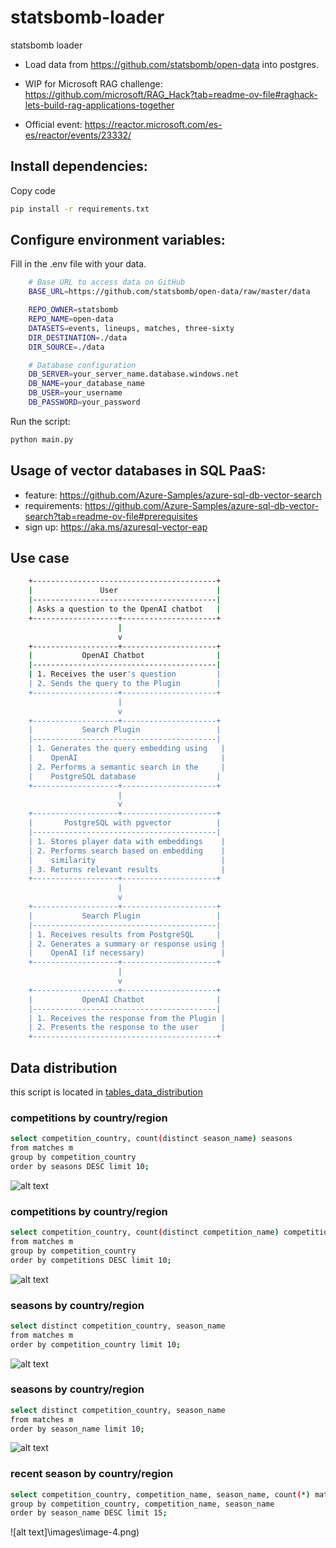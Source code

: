 # statsbomb-loader
statsbomb loader

- Load data from https://github.com/statsbomb/open-data into postgres.

- WIP for Microsoft RAG challenge:
https://github.com/microsoft/RAG_Hack?tab=readme-ov-file#raghack-lets-build-rag-applications-together

- Official event: https://reactor.microsoft.com/es-es/reactor/events/23332/


## Install dependencies:

Copy code
```bash
pip install -r requirements.txt
```

## Configure environment variables:

Fill in the .env file with your data.

```bash
    # Base URL to access data on GitHub
    BASE_URL=https://github.com/statsbomb/open-data/raw/master/data

    REPO_OWNER=statsbomb
    REPO_NAME=open-data
    DATASETS=events, lineups, matches, three-sixty
    DIR_DESTINATION=./data
    DIR_SOURCE=./data

    # Database configuration
    DB_SERVER=your_server_name.database.windows.net
    DB_NAME=your_database_name
    DB_USER=your_username
    DB_PASSWORD=your_password
```

Run the script:

```bash
python main.py
```


## Usage of vector databases in SQL PaaS:

- feature: https://github.com/Azure-Samples/azure-sql-db-vector-search
- requirements: https://github.com/Azure-Samples/azure-sql-db-vector-search?tab=readme-ov-file#prerequisites
- sign up: https://aka.ms/azuresql-vector-eap


## Use case

```bash
    +-----------------------------------------+
    |               User                      |
    |-----------------------------------------|
    | Asks a question to the OpenAI chatbot   |
    +-------------------+---------------------+
                        |
                        v
    +-------------------+---------------------+
    |           OpenAI Chatbot                |
    |-----------------------------------------|
    | 1. Receives the user's question         |
    | 2. Sends the query to the Plugin        |
    +-------------------+---------------------+
                        |
                        v
    +-------------------+---------------------+
    |           Search Plugin                 |
    |-----------------------------------------|
    | 1. Generates the query embedding using   |
    |    OpenAI                                |
    | 2. Performs a semantic search in the     |
    |    PostgreSQL database                  |
    +-------------------+---------------------+
                        |
                        v
    +-------------------+---------------------+
    |       PostgreSQL with pgvector          |
    |-----------------------------------------|
    | 1. Stores player data with embeddings    |
    | 2. Performs search based on embedding    |
    |    similarity                            |
    | 3. Returns relevant results              |
    +-------------------+---------------------+
                        |
                        v
    +-------------------+---------------------+
    |           Search Plugin                 |
    |-----------------------------------------|
    | 1. Receives results from PostgreSQL     |
    | 2. Generates a summary or response using |
    |    OpenAI (if necessary)                 |
    +-------------------+---------------------+
                        |
                        v
    +-------------------+---------------------+
    |           OpenAI Chatbot                |
    |-----------------------------------------|
    | 1. Receives the response from the Plugin |
    | 2. Presents the response to the user     |
    +-----------------------------------------+

```


## Data distribution

this script is located in [tables_data_distribution](.\postgres\tables_data_distribution.sql)


### competitions by country/region
```bash
select competition_country, count(distinct season_name) seasons
from matches m
group by competition_country
order by seasons DESC limit 10;
```

![alt text](images\image.png)

### competitions by country/region
```bash
select competition_country, count(distinct competition_name) competitions
from matches m
group by competition_country
order by competitions DESC limit 10;
```
![alt text](images\image-1.png)

### seasons by country/region
```bash
select distinct competition_country, season_name
from matches m
order by competition_country limit 10;
```

![alt text](images\image-2.png)

### seasons by country/region
```bash
select distinct competition_country, season_name
from matches m
order by season_name limit 10;
```

![alt text](images\image-3.png)

### recent season by country/region
```bash
select competition_country, competition_name, season_name, count(*) matches
group by competition_country, competition_name, season_name
order by season_name DESC limit 15;
```

![alt text]\images\image-4.png)

